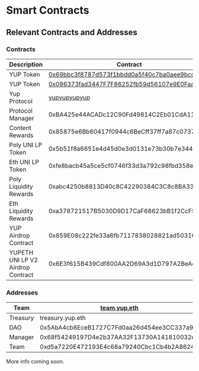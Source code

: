 # Smart Contracts

## Relevant Contracts and Addresses

### Contracts

| Description                       | Contract                                                                                                               | Chain    | Security |
| --------------------------------- | ---------------------------------------------------------------------------------------------------------------------- | -------- | -------- |
| YUP Token                         | [0x69bbc3f8787d573f1bbdd0a5f40c7ba0aee9bcc9](https://etherscan.io/token/0x69bbc3f8787d573f1bbdd0a5f40c7ba0aee9bcc9)    | Ethereum | Multisig |
| YUP Token                         | [0x086373fad3447F7F86252fb59d56107e9E0FaaFa](https://polygonscan.com/token/0x086373fad3447F7F86252fb59d56107e9E0FaaFa) | Polygon  | Multisig |
| Yup Protocol                      | [yupyupyupyup](https://bloks.io/account/yupyupyupyup)                                                                  | DSPs     | SC       |
| Protocol Manager                  | 0xBA425e44ACADc12C90Fd49814C2Eb01CdA117436                                                                             | Polygon  | Multisig |
| Content Rewards                   | 0x85875e6Bb60417f0944c6BeCff37ff7a87c0737c                                                                             | Polygon  | Multisig |
| Poly UNI LP Token                 | 0x5b51f8a6651e4d45d0e3d0131e73b30b7e3443f4                                                                             | Ethereum | Multisig |
| Eth UNI LP Token                  | 0xfe8bacb45a5ce5cf0746f33d3a792c98fbd358e0                                                                             | Polygon  | Multisig |
| Poly Liquidity Rewards            | 0xabc4250b8813D40c8C42290384C3C8c8BA33dBE6                                                                             | Polygon  | Multisig |
| Eth Liquidity Rewards             | 0xa378721517B5030D9D17CaF68623bB1f2CcF5c2e                                                                             | Polygon  | Multisig |
| YUP Airdrop Contract              | 0x859E08c222fe33a6fb7117838028821ad5031627                                                                             | Polygon  | Multisig |
| YUPETH UNI LP V2 Airdrop Contract | 0x6E3f615B439Cdf800AA2D69A3d1D797A2BeAc5b8                                                                             | Polygon  | Multisig |

### Addresses

| Team     | [team.yup.eth](https://gnosis-safe.io/app/#/safes/0xd6d978728584D4Ca08324f2ae9B4A3215542D888/balances) | Ethereum | Multisig |   |   |   |
| -------- | ------------------------------------------------------------------------------------------------------ | -------- | -------- | - | - | - |
| Treasury | treasury.yup.eth                                                                                       | Ethereum | Multisig |   |   |   |
| DAO      | 0x5AbA4cb8EceB1727C7Fd0aa26d454ee3CC337a92                                                             | Polygon  | Multisig |   |   |   |
| Manager  | 0x68f54249197D4e2b37AA32F13730A141810032e3                                                             | Polygon  | Multisig |   |   |   |
| Team     | 0xd5a7220E472193E4c68a79240Cbc1Cb4b2A8624e                                                             | Polygon  | Multisig |   |   |   |



More info coming soon.
